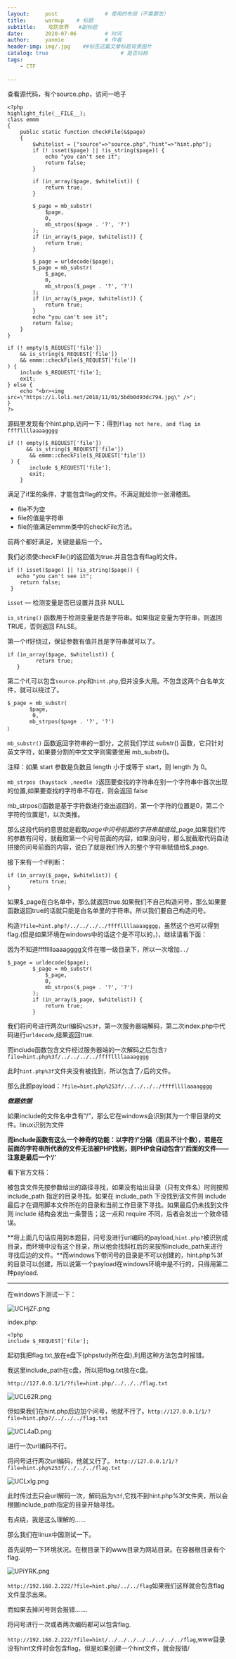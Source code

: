 ```yaml
---
layout:     post               # 使用的布局（不需要改）
title:      warmup    # 标题 
subtitle:    攻防世界   #副标题
date:       2020-07-06         # 时间
author:     yanmie             # 作者
header-img: img/.jpg    ##标签这篇文章标题背景图片
catalog: true                       # 是否归档
tags:                               
    - CTF
  
---
```


查看源代码，有个source.php，访问一哈子

    <?php
    highlight_file(__FILE__);
    class emmm
    {
        public static function checkFile(&$page)
        {
            $whitelist = ["source"=>"source.php","hint"=>"hint.php"];
            if (! isset($page) || !is_string($page)) {
                echo "you can't see it";
                return false;
            }

            if (in_array($page, $whitelist)) {
                return true;
            }

            $_page = mb_substr(
                $page,
                0,
                mb_strpos($page . '?', '?')
            );
            if (in_array($_page, $whitelist)) {
                return true;
            }

            $_page = urldecode($page);
            $_page = mb_substr(
                $_page,
                0,
                mb_strpos($_page . '?', '?')
            );
            if (in_array($_page, $whitelist)) {
                return true;
            }
            echo "you can't see it";
            return false;
        }
    }

    if (! empty($_REQUEST['file'])
        && is_string($_REQUEST['file'])
        && emmm::checkFile($_REQUEST['file'])
    ) {
        include $_REQUEST['file'];
        exit;
    } else {
        echo "<br><img src=\"https://i.loli.net/2018/11/01/5bdb0d93dc794.jpg\" />";
    }  
	?> 


源码里发现有个hint.php,访问一下：得到`flag not here, and flag in ffffllllaaaagggg`

	if (! empty($_REQUEST['file'])
      	  && is_string($_REQUEST['file'])
     	   && emmm::checkFile($_REQUEST['file'])
   	 ) {
     	   include $_REQUEST['file'];
     	   exit;
    	}

满足了if里的条件，才能包含flag的文件。不满足就给你一张滑稽图。

* file不为空
* file的值是字符串
* file的值满足emmm类中的checkFile方法。

前两个都好满足，关键是最后一个。

我们必须使checkFile()的返回值为true.并且包含有flag的文件。

	if (! isset($page) || !is_string($page)) {
       echo "you can't see it";
        return false;
     }


`isset` — 检测变量是否已设置并且非 NULL

`is_string()` 函数用于检测变量是否是字符串。如果指定变量为字符串，则返回 TRUE，否则返回 FALSE。

第一个if好绕过，保证参数有值并且是字符串就可以了。

	if (in_array($page, $whitelist)) {
             return true;
       }

第二个if,可以包含`source.php`和`hint.php`,但并没多大用。不包含这两个白名单文件，就可以绕过了。

	$_page = mb_substr(
           $page,
            0,
           mb_strpos($page . '?', '?')
	）

`mb_substr()` 函数返回字符串的一部分，之前我们学过 substr() 函数，它只针对英文字符，如果要分割的中文文字则需要使用 mb_substr()。

注释：如果 start 参数是负数且 length 小于或等于 start，则 length 为 0。

`mb_strpos (haystack ,needle )`返回要查找的字符串在别一个字符串中首次出现的位置,如果要查找的字符串不存在，则会返回 false 

mb_strpos()函数是基于字符数进行查出返回的，第一个字符的位置是0，第二个字符的位置是1，以次类推。

那么这段代码的意思就是截取$page中问号前面的字符串赋值给$_page,如果我们传的参数有问号，就截取第一个问号前面的内容，如果没问号，那么就截取代码自动拼接的问号前面的内容，说白了就是我们传入的整个字符串赋值给$_page.

接下来有一个if判断：

	if (in_array($_page, $whitelist)) {
           return true;
    }

如果$_page在白名单中，那么就返回true.如果我们不自己构造问号，那么如果要函数返回true的话就只能是白名单里的字符串。所以我们要自己构造问号。

构造`?file=hint.php?/../../../../ffffllllaaaagggg`，虽然这个也可以得到flag.(但是如果环境在windows中的话这个是不可以的，)，继续请看下面：

因为不知道ffffllllaaaagggg文件在哪一级目录下，所以一次增加`../`


	$_page = urldecode($page);
            $_page = mb_substr(
                $_page,
                0,
                mb_strpos($_page . '?', '?')
            );
            if (in_array($_page, $whitelist)) {
                return true;
            }

我们将问号进行两次url编码`%253f`，第一次服务器端解码，第二次index.php中代码进行`urldecode`,结果返回true.

而include函数包含文件经过服务器端的一次解码之后包含`?file=hint.php%3f/../../../../ffffllllaaaagggg`

此时`hint.php%3f`文件夹没有被找到，所以包含了`/`后的文件。

那么此题payload：`?file=hint.php%253f/../../../../ffffllllaaaagggg`

***做题依据***

如果include的文件名中含有“/”，那么它在windows会识别其为一个带目录的文件。linux识别为文件

**而include函数有这么一个神奇的功能：以字符‘/’分隔（而且不计个数），若是在前面的字符串所代表的文件无法被PHP找到，则PHP会自动包含‘/’后面的文件——注意是最后一个‘/’**

看下官方文档：

被包含文件先按参数给出的路径寻找，如果没有给出目录（只有文件名）时则按照 include_path 指定的目录寻找。如果在 include_path 下没找到该文件则 include 最后才在调用脚本文件所在的目录和当前工作目录下寻找。如果最后仍未找到文件则 include 结构会发出一条警告；这一点和 require 不同，后者会发出一个致命错误。

**将上面几句话应用到本题目，问号没进行url编码的payload,`hint.php?`被识别成目录，而环境中没有这个目录，所以他会找斜杠后的来按照include_path来进行寻找后边的文件。**而windows下带问号的目录是不可以创建的，hint.php%3f的目录可以创建，所以说第一个payload在windows环境中是不行的，只得用第二种payload.



<hr/>

在windows下测试一下：

![UCHjZF.png](https://s1.ax1x.com/2020/07/06/UCHjZF.png)

index.php:

	<?php
	include $_REQUEST['file'];

起初我把flag.txt,放在e盘下(phpstudy所在盘),利用这种方法包含时报错。


我这里include_path在c盘，所以把flag.txt放在c盘。

`http://127.0.0.1/1/?file=hint.php/../../../flag.txt`

![UCL62R.png](https://s1.ax1x.com/2020/07/06/UCL62R.png)

但如果我们在hint.php后边加个问号，他就不行了。`http://127.0.0.1/1/?file=hint.php?/../../../flag.txt`

![UCL4aD.png](https://s1.ax1x.com/2020/07/06/UCL4aD.png)

进行一次url编码不行。

将问号进行两次url编码，他就又行了。
`http://127.0.0.1/1/?file=hint.php%253f/../../../flag.txt`

![UCLxIg.png](https://s1.ax1x.com/2020/07/06/UCLxIg.png)

此时传过去只会url解码一次，解码后为`%3f`,它找不到hint.php%3f文件夹，所以会根据include_path指定的目录开始寻找。

有点绕，我是这么理解的......

那么我们在linux中国测试一下。

首先说明一下环境状况。在根目录下的www目录为网站目录。在容器根目录有个flag.

![UPiYRK.png](https://s1.ax1x.com/2020/07/06/UPiYRK.png)

`http://192.168.2.222/?file=hint.php/../../flag`如果我们这样就会包含flag文件显示出来。

而如果去掉问号则会报错.......

将问号进行一次或者两次编码都可以包含flag.

`http://192.168.2.222/?file=hint/../../../../../../../../flag`,www目录没有hint文件时会包含flag，但是如果创建一个hint文件，就会报错/

